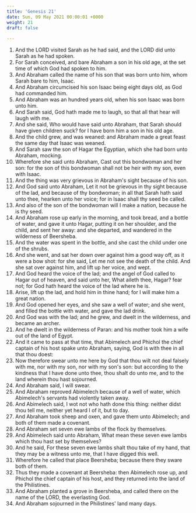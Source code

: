 ```yaml
---
title: 'Genesis 21'
date: Sun, 09 May 2021 00:00:01 +0000
weight: 21
draft: false
  
---
```


1. And the LORD visited Sarah as he had said, and the LORD did unto Sarah as he had spoken.
2. For Sarah conceived, and bare Abraham a son in his old age, at the set time of which God had spoken to him.
3. And Abraham called the name of his son that was born unto him, whom Sarah bare to him, Isaac.
4. And Abraham circumcised his son Isaac being eight days old, as God had commanded him.
5. And Abraham was an hundred years old, when his son Isaac was born unto him.
6. And Sarah said, God hath made me to laugh, so that all that hear will laugh with me.
7. And she said, Who would have said unto Abraham, that Sarah should have given children suck? for I have born him a son in his old age.
8. And the child grew, and was weaned: and Abraham made a great feast the same day that Isaac was weaned.
9. And Sarah saw the son of Hagar the Egyptian, which she had born unto Abraham, mocking.
10. Wherefore she said unto Abraham, Cast out this bondwoman and her son: for the son of this bondwoman shall not be heir with my son, even with Isaac.
11. And the thing was very grievous in Abraham's sight because of his son.
12. And God said unto Abraham, Let it not be grievous in thy sight because of the lad, and because of thy bondwoman; in all that Sarah hath said unto thee, hearken unto her voice; for in Isaac shall thy seed be called.
13. And also of the son of the bondwoman will I make a nation, because he is thy seed.
14. And Abraham rose up early in the morning, and took bread, and a bottle of water, and gave it unto Hagar, putting it on her shoulder, and the child, and sent her away: and she departed, and wandered in the wilderness of Beersheba.
15. And the water was spent in the bottle, and she cast the child under one of the shrubs.
16. And she went, and sat her down over against him a good way off, as it were a bow shot: for she said, Let me not see the death of the child. And she sat over against him, and lift up her voice, and wept.
17. And God heard the voice of the lad; and the angel of God called to Hagar out of heaven, and said unto her, What aileth thee, Hagar? fear not; for God hath heard the voice of the lad where he is.
18. Arise, lift up the lad, and hold him in thine hand; for I will make him a great nation.
19. And God opened her eyes, and she saw a well of water; and she went, and filled the bottle with water, and gave the lad drink.
20. And God was with the lad; and he grew, and dwelt in the wilderness, and became an archer.
21. And he dwelt in the wilderness of Paran: and his mother took him a wife out of the land of Egypt.
22. And it came to pass at that time, that Abimelech and Phichol the chief captain of his host spake unto Abraham, saying, God is with thee in all that thou doest:
23. Now therefore swear unto me here by God that thou wilt not deal falsely with me, nor with my son, nor with my son's son: but according to the kindness that I have done unto thee, thou shalt do unto me, and to the land wherein thou hast sojourned.
24. And Abraham said, I will swear.
25. And Abraham reproved Abimelech because of a well of water, which Abimelech's servants had violently taken away.
26. And Abimelech said, I wot not who hath done this thing: neither didst thou tell me, neither yet heard I of it, but to day.
27. And Abraham took sheep and oxen, and gave them unto Abimelech; and both of them made a covenant.
28. And Abraham set seven ewe lambs of the flock by themselves.
29. And Abimelech said unto Abraham, What mean these seven ewe lambs which thou hast set by themselves?
30. And he said, For these seven ewe lambs shalt thou take of my hand, that they may be a witness unto me, that I have digged this well.
31. Wherefore he called that place Beersheba; because there they sware both of them.
32. Thus they made a covenant at Beersheba: then Abimelech rose up, and Phichol the chief captain of his host, and they returned into the land of the Philistines.
33. And Abraham planted a grove in Beersheba, and called there on the name of the LORD, the everlasting God.
34. And Abraham sojourned in the Philistines' land many days.
